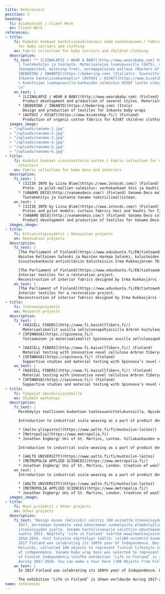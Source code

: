 ```yaml
---
title: Referenssit
position: 3
heading:
  fi: Asiakastyöt / Client Work
  en: Client Work
references:
- title:
    fi: Kudotut kankaat kantoliinavälineiksi sekä vaatetukseen / Fabric collection
      for baby carriers and clothing
    en: Fabric collection for baby carriers and children clothing
  description:
    fi_text: "* [LIINALAPSI / WEAR A BABY](http://www.wearababy.com) Vanamo mallisto\n
      \ Tuotekehitys ja tuotanto. Materiaaleina luomupuuvilla (GOTS), merinovilla
      (konepestävä, mulesing-free), eurooppalainen pellava (Masters of Linen).\n*
      [BEBERING / INKANTO](https://bebering.com) (Italia)\n  Suunnittelu ja tuotanto:
      Inkanto kantoliinakankaat\n* [AGTUVI / KIVAT](https://www.kivatshop.fi/) (Finland)\n
      \ Kudottujen luomupuuvilla-kankaiden valmistus KIVAT lasten ulkoiluvaate-mallistoon
      \n"
    en_text: |
      * [LIINALAPSI / WEAR A BABY](http://www.wearababy.com) (Finland) Vanamo collection
        Product development and production of several styles. Materials: organic cotton (GOTS), merino wool (machine washable, mulesing-free), European linen (Masters of Linen).
      * [BEBERING / INKANTO](https://bebering.com) (Italy)
        Design and production of textiles for Inkanto baby wraps
      * [AGTUVI / KIVAT](https://www.kivatshop.fi/) (Finland)
        Production of organic cotton fabrics for KIVAT children clothing brand
  images_image:
  - "/uploads/vanamo-1.jpg"
  - "/uploads/vanamo-2.jpg"
  - "/uploads/vanamo-3.jpg"
  - "/uploads/vanamo-4.jpg"
  - "/uploads/vanamo-5.jpg"
  - "/uploads/vanamo-6.jpg"
- title:
    fi: Kudotut kankaat sisustuotteita varten / Fabric collection for home deco and
      interiors
    en: Fabric collection for home deco and interiors
  description:
    fi_text: |
      * [IIIIK INTO by Liina Blom](https://www.intocdc.com/) (Finland)
        Proto- ja pilot-mallien valmistus: verhokankaat Vesi ja Vauhti osaksi IIIIK INTO brändin tekstiilimallistoa. Palkinnot/IIIIK mallisto: MoOD Belgium/ Blue Drop Award 2016.
      * [VANAMO DECO](http://vanamodeco.com/) (Finland) Vanamo Deco mallisto
        Tuotekehitys ja tuotanto Vanamo tekstiilimallistoon.
    en_text: |
      * [IIIIK INTO by Liina Blom](https://www.intocdc.com/) (Finland)
        Protos and pilot models: curtain fabrics Vesi and Vauhti for IIIIK INTO brand (IIIIK contract collection awarded by MoOD Belgium: Blue Drop Award 2016)
      * [VANAMO DECO](http://vanamodeco.com/) (Finland) Vanamo Deco collection
        Product development and production of textiles for Vanamo Deco collection
  images_image: 
- title:
    fi: Entisöintiprojektit / Renovation projects
    en: Renovation projects
  description:
    fi_text: |
      [The Parliament of Finland](https://www.eduskunta.fi/EN/tietoaeduskunnasta/peruskorjaus/Pages/default.aspx)
      Naisten Keltainen Salonki ja Naisten Harmaa Salonki, kalusteiden entisöintityö v. 2016-2017.
      Sisustuskankaita entisöitäviin kalusteisiin Irma Kukkasjärven 70-luvulla suunnittelemien kankaiden pohjalta. Alkuperäiset kankaat suunnitellut 30-luvulla Maija Kansanen.

      [The Parliament of Finland](https://www.eduskunta.fi/EN/tietoaeduskunnasta/peruskorjaus/Pages/default.aspx)
      Interior textiles for a restoration project.
      Reconstruction of interior fabrics designed by Irma Kukkasjärvi (original fabrics by Maija Kansanen): farbics for the Yellow room and for the Grey Room (opening 2017)
    en_text: |
      [The Parliament of Finland](https://www.eduskunta.fi/EN/tietoaeduskunnasta/peruskorjaus/Pages/default.aspx)
      Interior textiles for a restoration project.
      Reconstruction of interior fabrics designed by Irma Kukkasjärvi (original fabrics by Maija Kansanen): farbics for the Yellow room and for the Grey Room (opening 2017)
- title:
    fi: Tutkimusprojektit
    en: Research projects
  description:
    fi_text: |
      * [KAICELL FIBERS](http://www.fi.kaicellfibers.fi/)
        Materiaalimallit uusilla selluloosapohjaisilla Arbron kuitulangoilla
      * [SPINNOVA](https://spinnova.fi/)
        Testaaminen ja materiaalimallit Spinnovan uusilla selluloosapohjaisilla langoilla, jotka on valmistettu innovatiivisella ja ympäristöystävällisellä Spinnovan pilot-vaiheen tuotantoprosessilla

      * [KAICELL FIBERS](http://www.fi.kaicellfibers.fi/) (Finland)
        Material testing with innovative novel cellulose Arbron fiberyarns
      * [SPINNOVA](https://spinnova.fi/) (Finland)
        Supportive studies and material testing with Spinnova’s novel cellulose-based eco-friendly Spinnova fiberyarns
    en_text: |
      * [KAICELL FIBERS](http://www.fi.kaicellfibers.fi/) (Finland)
        Material testing with innovative novel cellulose Arbron fiberyarns
      * [SPINNOVA](https://spinnova.fi/) (Finland)
        Supportive studies and material testing with Spinnova’s novel cellulose-based eco-friendly Spinnova fiberyarns
- title:
    fi: Työpajat opiskelijaryhmille
    en: Student workshops
  description:
    fi_text: |
      Perehdytys teolliseen kudontaan tuotesuunnittelukurssilla. Opiskelijoiden kangasmallien sovitus koneelliseen valmistukseen ja kankaiden kutominen. Kankaiden käyttökohteet vaatetus ja sisustus.

      Introduction to industrial scale weaving as a part of product development courses. Reviewing and altering student fabric designs to suit weaving machines. Weaving fabrics for clothing and interior uses for:

      * [Aalto-yliopisto]((https://www.aalto.fi/fi/muotoilun-laitos))
      * [Metropolia](https://www.metropolia.fi)
      * Jonathan Ingberg/ Uni of St. Martins, Lontoo. Villakankaiden suunnittelua ja valmistus: pienlammastilan tuottamaan villaan pohjautuvat vaatetuskankaat osana miesten vaatemallistoa (lopputyö 2017)

      Introduction to industrial scale weaving as a part of product development courses. Reviewing and altering student fabric designs to suit weaving machines. Weaving fabrics for clothing and interior uses for:

      * [AALTO UNIVERSITY](https://www.aalto.fi/fi/muotoilun-laitos)
      * [METROPOLIA APPLIED SCIENCES](https://www.metropolia.fi/)
      * Jonathan Ingberg/ Uni of St. Martins, London. Creation of woollen clothing fabrics included in Jonathan’s men fashion Graduate collection 2017
    en_text: |
      Introduction to industrial scale weaving as a part of product development courses. Reviewing and altering student fabric designs to suit weaving machines. Weaving fabrics for clothing and interior uses for:

      * [AALTO UNIVERSITY](https://www.aalto.fi/fi/muotoilun-laitos)
      * [METROPOLIA APPLIED SCIENCES](https://www.metropolia.fi/)
      * Jonathan Ingberg/ Uni of St. Martins, London. Creation of woollen clothing fabrics included in Jonathan’s men fashion Graduate collection 2017
  images_image: 
- title:
    fi: Muut projektit / Other projects
    en: Other projects
  description:
    fi_text: "Design museo (Helsinki) valitsi 100 esinettä itsenäisyyden juhlavuonna
      2017, kertomaan Suomesta sekä edustamaan suomalaista elämäntyyliä  100 vuoden
      itsenäisyyden ajalta. Vanamo kantoliinasarja valittiin edustamaan Suomen itsenäisyyden
      vuotta 2013. Näyttely ‘Life in Finland’ kiertää maailmanlaajuisesti vuosina
      2018-2020. Voit tutustua näyttelyyn täällä: \n[100 esinettä Suomesta](https://www.100objects.fi/suomi)\n\nIn
      2017 Finland was celebrating its 100th year of Independence. Design museum,
      Helsinki, collected 100 objects to represent finnish lifestyle in each year
      of independence. Vanamo baby wrap Vesi was selected to represent the year 2013
      of Finnish Independency.\n\nThe exhibition ‘Life in Finland’ is shown worldwide
      during 2017-2020. You can make a tour here [100 Objects from Finland](https://www.100objects.fi/)\n"
    en_text: |
      In 2017 Finland was celebrating its 100th year of Independence. Design museum, Helsinki, collected 100 objects to represent finnish lifestyle in each year of independence. Vanamo baby wrap Vesi was selected to represent the year 2013 of Finnish Independency.

      The exhibition ‘Life in Finland’ is shown worldwide during 2017-2020. You can make a tour here [100 Objects from Finland](https://www.100objects.fi/)
name: references
---
```


